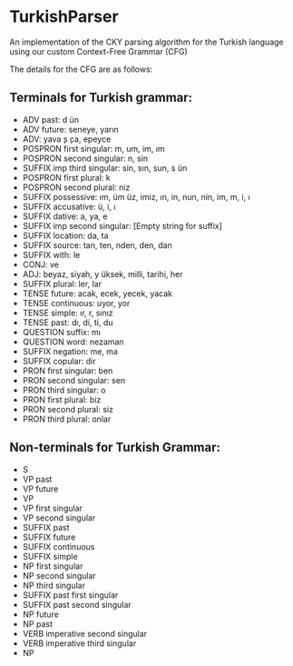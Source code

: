 # TurkishParser
An implementation of the CKY parsing algorithm for the Turkish language using our custom Context-Free Grammar (CFG)

The details for the CFG are as follows: 
## Terminals for Turkish grammar:
- ADV past: d ̈un
- ADV future: seneye, yarın
- ADV: yava ̧s ̧ca, epeyce
- POSPRON first singular: m, um, im, ım
- POSPRON second singular: n, sin
- SUFFIX imp third singular: sin, sın, sun, s ̈un
- POSPRON first plural: k
- POSPRON second plural: niz
- SUFFIX possessive: ım,  ̈um ̈uz, imiz, ın, in, nun, nin, im, m, i, ı
- SUFFIX accusative:  ̈u, i, ı
- SUFFIX dative: a, ya, e
- SUFFIX imp second singular: [Empty string for suffix]
- SUFFIX location: da, ta
- SUFFIX source: tan, ten, nden, den, dan
- SUFFIX with: le
- CONJ: ve
- ADJ: beyaz, siyah, y ̈uksek, milli, tarihi, her
- SUFFIX plural: ler, lar
- TENSE future: acak, ecek, yecek, yacak
- TENSE continuous: uyor, yor
- TENSE simple: ır, r, sınız
- TENSE past: dı, di, ti, du
- QUESTION suffix: mı
- QUESTION word: nezaman
- SUFFIX negation: me, ma
- SUFFIX copular: dir
- PRON first singular: ben
- PRON second singular: sen
- PRON third singular: o
- PRON first plural: biz
- PRON second plural: siz
- PRON third plural: onlar

## Non-terminals for Turkish Grammar:
- S
- VP past
- VP future
- VP
- VP first singular
- VP second singular
- SUFFIX past
- SUFFIX future
- SUFFIX continuous
- SUFFIX simple
- NP first singular
- NP second singular
- NP third singular
- SUFFIX past first singular
- SUFFIX past second singular
- NP future
- NP past
- VERB imperative second singular
- VERB imperative third singular
- NP